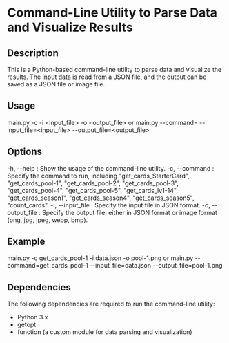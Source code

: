 # Command-Line Utility to Parse Data and Visualize Results

## Description
This is a Python-based command-line utility to parse data and visualize the results. The input data is read from a JSON file, and the output can be saved as a JSON file or image file. 

## Usage
main.py -c <command> -i <input_file> -o <output_file>
or 
main.py --command=<command> --input_file=<input_file> --output_file=<output_file>

## Options
-h, --help : Show the usage of the command-line utility.
-c, --command : Specify the command to run, including "get_cards_StarterCard", "get_cards_pool-1", "get_cards_pool-2", "get_cards_pool-3", "get_cards_pool-4", "get_cards_pool-5", "get_cards_lv1-14", "get_cards_season1", "get_cards_season4", "get_cards_season5", "count_cards".
-i, --input_file : Specify the input file in JSON format.
-o, --output_file : Specify the output file, either in JSON format or image format (png, jpg, jpeg, webp, bmp).

## Example
main.py -c get_cards_pool-1 -i data.json -o pool-1.png
or 
main.py --command=get_cards_pool-1 --input_file=data.json --output_file=pool-1.png

## Dependencies
The following dependencies are required to run the command-line utility:
- Python 3.x
- getopt
- function (a custom module for data parsing and visualization)

